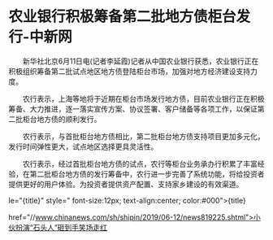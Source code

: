 # 农业银行积极筹备第二批地方债柜台发行-中新网

　　新华社北京6月11日电(记者李延霞)记者从中国农业银行获悉，农业银行正在积极组织筹备第二批试点地区地方债登陆柜台市场，加强对地方经济建设支持力度。

　　农行表示，上海等地将于近期在柜台市场发行地方债，目前农业银行正在积极筹备、大力推进，逐一落实宣传方案、协议签署、客户储备等各项工作，以保证第二批柜台地方债的顺利发行。

　　农行表示，与首批柜台地方债相比，第二批柜台地方债支持项目更加多元化，发行时间弹性更大，试点地区选择更具灵活性。

　　农行表示，经过首批柜台地方债的试点，农行等柜台业务承办行积累了丰富经验，在第二批柜台地方债的发行筹备中，农行进一步完善了系统功能，将给投资者提供更好的用户体验。为投资者提供资产配置、支持家乡建设的有效渠道。

le="{title}" style=" font-size:12px; text-align:center; color:#000">{title}

href="//www.chinanews.com/sh/shipin/2019/06-12/news819225.shtml">小伙扮演“石头人”砸到手笑场走红
